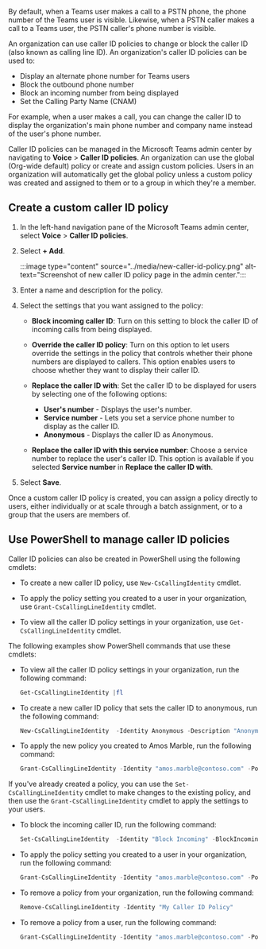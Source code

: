By default, when a Teams user makes a call to a PSTN phone, the phone number of the Teams user is visible. Likewise, when a PSTN caller makes a call to a Teams user, the PSTN caller's phone number is visible.

An organization can use caller ID policies to change or block the caller ID (also known as calling line ID). An organization's caller ID policies can be used to:

- Display an alternate phone number for Teams users
- Block the outbound phone number
- Block an incoming number from being displayed
- Set the Calling Party Name (CNAM)

For example, when a user makes a call, you can change the caller ID to display the organization's main phone number and company name instead of the user's phone number.

Caller ID policies can be managed in the Microsoft Teams admin center by navigating to **Voice** > **Caller ID policies**. An organization can use the global (Org-wide default) policy or create and assign custom policies. Users in an organization will automatically get the global policy unless a custom policy was created and assigned to them or to a group in which they're a member.

## Create a custom caller ID policy

1. In the left-hand navigation pane of the Microsoft Teams admin center, select **Voice** > **Caller ID policies**.
2. Select **+ Add**. <br>

	:::image type="content" source="../media/new-caller-id-policy.png" alt-text="Screenshot of new caller ID policy page in the admin center.":::

3. Enter a name and description for the policy.
4. Select the settings that you want assigned to the policy:

    - **Block incoming caller ID**: Turn on this setting to block the caller ID of incoming calls from being displayed.
    - **Override the caller ID policy**: Turn on this option to let users override the settings in the policy that controls whether their phone numbers are displayed to callers. This option enables users to choose whether they want to display their caller ID. 
    - **Replace the caller ID with**: Set the caller ID to be displayed for users by selecting one of the following options:

        - **User's number** - Displays the user's number. 
        - **Service number** - Lets you set a service phone number to display as the caller ID.
        - **Anonymous** - Displays the caller ID as Anonymous.

    - **Replace the caller ID with this service number**: Choose a service number to replace the user's caller ID. This option is available if you selected **Service number** in **Replace the caller ID with**.

5. Select **Save**.

Once a custom caller ID policy is created, you can assign a policy directly to users, either individually or at scale through a batch assignment, or to a group that the users are members of.

## Use PowerShell to manage caller ID policies

Caller ID policies can also be created in PowerShell using the following cmdlets:

- To create a new caller ID policy, use ```New-CsCallingIdentity``` cmdlet.

- To apply the policy setting you created to a user in your organization, use ```Grant-CsCallingLineIdentity``` cmdlet.

- To view all the caller ID policy settings in your organization, use ```Get-CsCallingLineIdentity``` cmdlet.

The following examples show PowerShell commands that use these cmdlets:

- To view all the caller ID policy settings in your organization, run the following command:

	```powershell
	Get-CsCallingLineIdentity |fl
	```

- To create a new caller ID policy that sets the caller ID to anonymous, run the following command:

	```powershell
	New-CsCallingLineIdentity  -Identity Anonymous -Description "Anonymous policy" -CallingIDSubstitute Anonymous -EnableUserOverride $false
	```

- To apply the new policy you created to Amos Marble, run the following command:

	```powershell
	Grant-CsCallingLineIdentity -Identity "amos.marble@contoso.com" -PolicyName Anonymous
	```

If you've already created a policy, you can use the ```Set-CsCallingLineIdentity``` cmdlet to make changes to the existing policy, and then use the ```Grant-CsCallingLineIdentity``` cmdlet to apply the settings to your users.

- To block the incoming caller ID, run the following command:

	```powershell
	Set-CsCallingLineIdentity  -Identity "Block Incoming" -BlockIncomingPstnCallerID $true -EnableUserOverride $true
	```

- To apply the policy setting you created to a user in your organization, run the following command:

	```powershell
	Grant-CsCallingLineIdentity -Identity "amos.marble@contoso.com" -PolicyName "Block Incoming"
	```

- To remove a policy from your organization, run the following command:

	```powershell
	Remove-CsCallingLineIdentity -Identity "My Caller ID Policy"
	```

- To remove a policy from a user, run the following command:

	```powershell
	Grant-CsCallingLineIdentity -Identity "amos.marble@contoso.com" -PolicyName $null
	```
